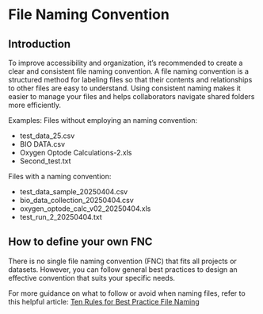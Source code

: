 # File Naming Convention

## Introduction

To improve accessibility and organization, it’s recommended to create a clear and consistent file naming convention.
A file naming convention is a structured method for labeling files so that their contents and relationships to other files are easy to understand.
Using consistent naming makes it easier to manage your files and helps collaborators navigate shared folders more efficiently.


Examples:
Files without employing an naming convention:

- test_data_25.csv
- BIO DATA.csv
- Oxygen Optode Calculations-2.xls
- Second_test.txt

Files with a naming convention:

- test_data_sample_20250404.csv
- bio_data_collection_20250404.csv
- oxygen_optode_calc_v02_20250404.xls
- test_run_2_20250404.txt


## How to define your own FNC

There is no single file naming convention (FNC) that fits all projects or datasets. However, you can follow general best practices to design an effective convention that suits your specific needs.

For more guidance on what to follow or avoid when naming files, refer to this helpful article: [Ten Rules for Best Practice File Naming](https://exadox.com/en/articles/file-naming-convention-ten-rules-best-practice)
